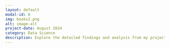 ```yaml
---
layout: default
modal-id: 6
img: books2.png
alt: image-alt
project-date: August 2024
category: Data Science
description: Explore the detailed findings and analysis from my project here: <a href='https://wu-msds-capstones.github.io/student_loans_and_homeownership/#conclusions' target='_blank' >Generational Differences in Student Loan Debt and Implications on Homeownership Trends</a>"
---
```

